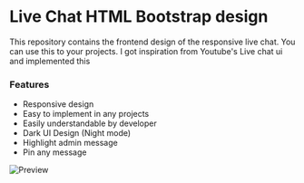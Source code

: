 # Live Chat HTML Bootstrap design
This repository contains the frontend design of the responsive live chat. You can use this to your projects.
I got inspiration from Youtube's Live chat ui and implemented this

### Features

* Responsive design
* Easy to implement in any projects
* Easily understandable by developer
* Dark UI Design (Night mode)
* Highlight admin message
* Pin any message

![Preview](https://drive.google.com/file/d/1vlmltkOwNCVtVHNY6K27FvP0a0KaLBsP/view?usp=sharing)
